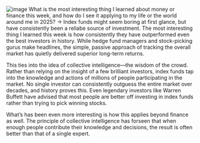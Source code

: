 ![image](https://github.com/user-attachments/assets/3fac81f6-162c-47d0-8a24-e880c2aa7e6e)
What is the most interesting thing I learned about money or finance this week, and how do I see it applying to my life or the world around me in 2025?
->
  Index funds might seem boring at first glance, but have consistently been a reliabe source of investment. The most interesting thing I learned this week is how consistently they have outperformed even the best investors in history. While hedge fund managers and stock-picking gurus make headlines, the simple, passive approach of tracking the overall market has quietly delivered superior long-term returns.

This ties into the idea of collective intelligence—the wisdom of the crowd. Rather than relying on the insight of a few brilliant investors, index funds tap into the knowledge and actions of millions of people participating in the market. No single investor can consistently outguess the entire market over decades, and history proves this. Even legendary investors like Warren Buffett have advised that most people are better off investing in index funds rather than trying to pick winning stocks.

What’s has been even more interesting is how this applies beyond finance as well. The principle of collective intelligence has forseen that when enough people contribute their knowledge and decisions, the result is often better than that of a single expert. 

